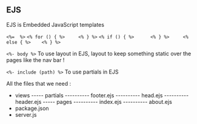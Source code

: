 ## EJS 

EJS is Embedded JavaScript templates

`<%=  %>` 
`<% for () { %>     <% } %>`
`<% if () { %>      <% } %>     <% else { %>    <% } %>`

`<%- body %>`  To use layout in EJS, layout to keep something static over the pages like the nav bar ! 

`<%- include (path) %>` To use partials in EJS


All the files that we need :

- views
----- partials
---------- footer.ejs
---------- head.ejs
---------- header.ejs
----- pages
---------- index.ejs
---------- about.ejs
- package.json
- server.js


